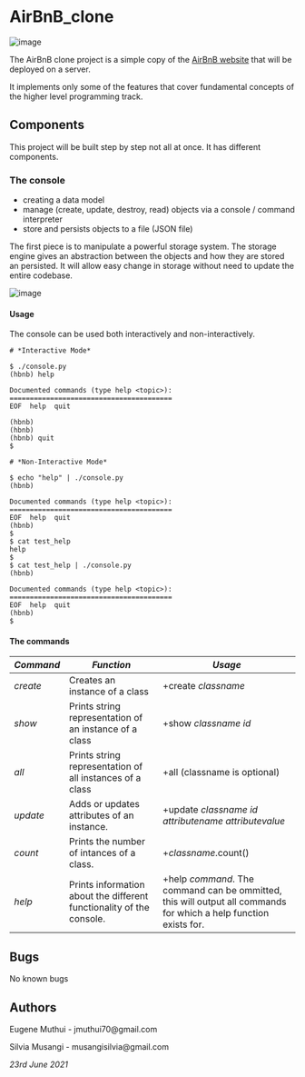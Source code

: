 # AirBnB_clone

![image](https://user-images.githubusercontent.com/27401241/123797101-816aac80-d8ee-11eb-8aac-13362397f7fa.png)


The AirBnB clone project is a simple copy of the [AirBnB website](https://alx-intranet.hbtn.io/rltoken/m8g02HcD2ovrl_K-zulYBw) that will be deployed on a server.

It implements only some of the features that cover fundamental concepts of the higher level programming track.

## Components

This project will be built step by step not all at once. It has different components.

### The console
-  creating a data model
-  manage (create, update, destroy, read) objects via a console / command interpreter
-  store and persists objects to a file (JSON file)

The first piece is to manipulate a powerful storage system. The storage engine gives an abstraction between the objects and how they are stored an persisted. It will allow easy change in storage without need to update the entire codebase.

![image](https://user-images.githubusercontent.com/27401241/123797176-96dfd680-d8ee-11eb-9414-ee496ec466e3.png)

#### Usage

The console can be used both interactively and non-interactively.

``` 
# *Interactive Mode*

$ ./console.py
(hbnb) help

Documented commands (type help <topic>):
========================================
EOF  help  quit

(hbnb) 
(hbnb) 
(hbnb) quit
$

```

``` 
# *Non-Interactive Mode*

$ echo "help" | ./console.py
(hbnb)

Documented commands (type help <topic>):
========================================
EOF  help  quit
(hbnb) 
$
$ cat test_help
help
$
$ cat test_help | ./console.py
(hbnb)

Documented commands (type help <topic>):
========================================
EOF  help  quit
(hbnb) 
$

```

#### The commands

*Command*  |  *Function*                                 |  *Usage* 
-----------|---------------------------------------------|-----------
_create_   | Creates an instance of a class              | +create _classname_
_show_     | Prints string representation of an instance of a class | +show _classname_ _id_
_all_      | Prints string representation of all instances of a class | +all (classname is optional)
_update_   | Adds or updates attributes of an instance. | +update _classname_ _id_ _attributename_ _attributevalue_
_count_    | Prints the number of intances of a class. | +_classname_.count()
_help_     | Prints information about the different functionality of the console. | +help _command_. The command can be ommitted, this will output all commands for which a help function exists for.


## Bugs

No known bugs

## Authors

<p>Eugene Muthui - jmuthui70@gmail.com</p>
<p>Silvia Musangi - musangisilvia@gmail.com</p>






_23rd June 2021_

